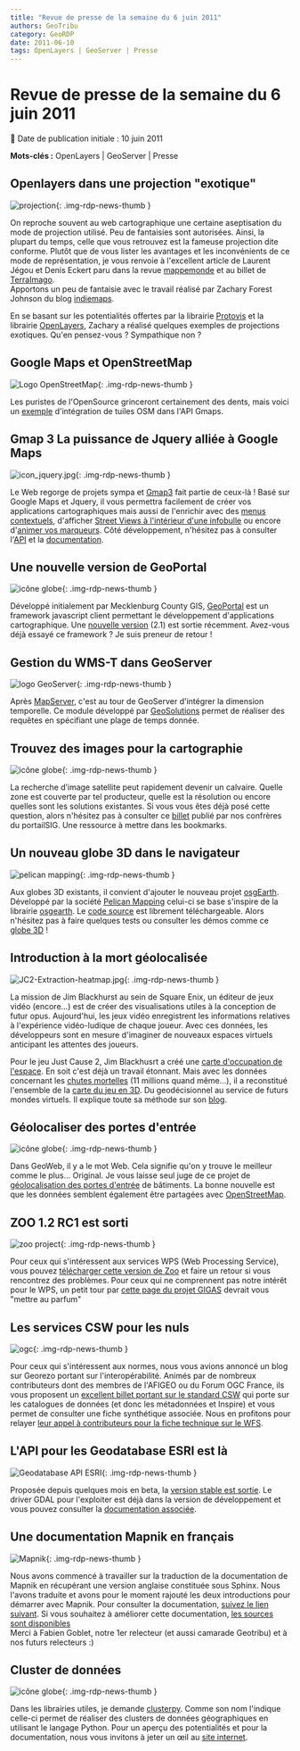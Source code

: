 ```yaml
---
title: "Revue de presse de la semaine du 6 juin 2011"
authors: GeoTribu
category: GeoRDP
date: 2011-06-10
tags: OpenLayers | GeoServer | Presse
---
```


# Revue de presse de la semaine du 6 juin 2011

:calendar: Date de publication initiale : 10 juin 2011

**Mots-clés :** OpenLayers | GeoServer | Presse

## Openlayers dans une projection "exotique"

![projection](https://cdn.geotribu.fr/img/logos-icones/divers/projection.png "icône projection"){: .img-rdp-news-thumb }

On reproche souvent au web cartographique une certaine aseptisation du mode de projection utilisé. Peu de fantaisies sont autorisées. Ainsi, la plupart du temps, celle que vous retrouvez est la fameuse projection dite conforme. Plutôt que de vous lister les avantages et les inconvénients de ce mode de représentation, je vous renvoie à l'excellent article de Laurent Jégou et Denis Eckert paru dans la revue [mappemonde](http://mappemonde.mgm.fr/num20/internet/int08401.html) et au billet de [TerraImago](http://terrimago.blogspot.com/2009_03_01_archive.html).  
Apportons un peu de fantaisie avec le travail réalisé par Zachary Forest Johnson du blog [indiemaps](http://indiemaps.com/blog/).

En se basant sur les potentialités offertes par la librairie [Protovis](http://vis.stanford.edu/protovis/) et la librairie [OpenLayers](https://openlayers.org/), Zachary a réalisé quelques exemples de projections exotiques. Qu'en pensez-vous ? Sympathique non ?

## Google Maps et OpenStreetMap

![Logo OpenStreetMap](https://cdn.geotribu.fr/img/logos-icones/OpenStreetMap/Openstreetmap.png){: .img-rdp-news-thumb }

Les puristes de l'OpenSource grinceront certainement des dents, mais voici un [exemple](http://broady.github.com/osm-layer/example.html) d'intégration de tuiles OSM dans l'API Gmaps.

## Gmap 3 La puissance de Jquery alliée à Google Maps

![icon_jquery.jpg](https://cdn.geotribu.fr/img/logos-icones/programmation/jquery.png){: .img-rdp-news-thumb }

Le Web regorge de projets sympa et [Gmap3](http://gmap3.net/) fait partie de ceux-là ! Basé sur Google Maps et Jquery, il vous permettra facilement de créer vos applications cartographiques mais aussi de l'enrichir avec des [menus contextuels](http://gmap3.net/examples/context-menu.html), d'afficher [Street Views à l'intérieur d'une infobulle](http://gmap3.net/examples/street-view-info-window.html) ou encore d'[animer vos marqueurs](http://gmap3.net/examples/marker-animation.html). Côté développement, n'hésitez pas à consulter l'[API](http://gmap3.net/api.html) et la [documentation](http://gmap3.net/documentation.html).

## Une nouvelle version de GeoPortal

![icône globe](https://cdn.geotribu.fr/img/internal/icons-rdp-news/world.png){: .img-rdp-news-thumb }

Développé initialement par Mecklenburg County GIS, [GeoPortal](http://code.google.com/p/geoportal/) est un framework javascript client permettant le développement d'applications cartographique. Une [nouvelle version](http://fuzzytolerance.info/code/geoportal-2-1-released/) (2.1) est sortie récemment. Avez-vous déjà essayé ce framework ? Je suis preneur de retour !

## Gestion du WMS-T dans GeoServer

![logo GeoServer](https://cdn.geotribu.fr/img/logos-icones/logiciels_librairies/geoserver.png "logo GeoServer"){: .img-rdp-news-thumb }

Après [MapServer](http://mapserver.org/ogc/wms_time.html), c'est au tour de GeoServer d'intégrer la dimension temporelle. Ce module développé par [GeoSolutions](http://geo-solutions.blogspot.com/2011/06/time-and-elevation-support-in-geoserver.html) permet de réaliser des requêtes en spécifiant une plage de temps donnée.

## Trouvez des images pour la cartographie

![icône globe](https://cdn.geotribu.fr/img/internal/icons-rdp-news/world.png){: .img-rdp-news-thumb }

La recherche d’image satellite peut rapidement devenir un calvaire. Quelle zone est couverte par tel producteur, quelle est la résolution ou encore quelles sont les solutions existantes. Si vous vous êtes déjà posé cette question, alors n'hésitez pas à consulter ce [billet](http://www.portailsig.org/content/cherchez-vous-meme-votre-imagerie-spatiale) publié par nos confrères du portailSIG. Une ressource à mettre dans les bookmarks.

## Un nouveau globe 3D dans le navigateur

![pelican mapping](https://cdn.geotribu.fr/img/logos-icones/pelican_mapping.png){: .img-rdp-news-thumb }

Aux globes 3D existants, il convient d'ajouter le nouveau projet [osgEarth](http://pelicanmapping.com/?p=155). Développé par la société [Pelican Mapping](http://pelicanmapping.com/) celui-ci se base s'inspire de la librairie [osgearth](http://osgearth.org/). Le [code source](https://github.com/gwaldron/godzi-webgl/wiki/Godzi) est librement téléchargeable. Alors n'hésitez pas à faire quelques tests ou consulter les démos comme ce [globe 3D](http://demo.pelicanmapping.com/rmweb/webgl/tests/simple.html) !

## Introduction à la mort géolocalisée

![JC2-Extraction-heatmap.jpg](https://cdn.geotribu.fr/img/internal/icons-rdp-news/heatmap.png){: .img-rdp-news-thumb }

La mission de Jim Blackhurst au sein de Square Enix, un éditeur de jeux vidéo (encore...) est de créer des visualisations utiles à la conception de futur opus. Aujourd'hui, les jeux vidéo enregistrent les informations relatives à l'expérience vidéo-ludique de chaque joueur. Avec ces données, les développeurs sont en mesure d'imaginer de nouveaux espaces virtuels anticipant les attentes des joueurs.

Pour le jeu Just Cause 2, Jim Blackhusrt a créé une [carte d'occupation de l'espace](http://jimblackhurst.com/wp/wp-content/uploads/2011/05/JC2-Extraction-heatmap.jpg). En soit c'est déjà un travail étonnant. Mais avec les données concernant les [chutes mortelles](http://youtu.be/5kjs-SC70Wg) (11 millions quand même...), il a reconstitué l'ensemble de la [carte du jeu en 3D](http://youtu.be/hEoxaGkNcrg). Du geodécisionnel au service de futurs mondes virtuels. Il explique toute sa méthode sur son [blog](http://jimblackhurst.com/wp/?p=213).

## Géolocaliser des portes d'entrée

![icône globe](https://cdn.geotribu.fr/img/internal/icons-rdp-news/world.png){: .img-rdp-news-thumb }

Dans GeoWeb, il y a le mot Web. Cela signifie qu'on y trouve le meilleur comme le plus... Original. Je vous laisse seul juge de ce projet de [géolocalisation des portes d'entrée](http://frontdoor.cloudapp.net/) de bâtiments. La bonne nouvelle est que les données semblent également être partagées avec [OpenStreetMap](https://www.openstreetmap.org/).

## ZOO 1.2 RC1 est sorti

![zoo project](https://cdn.geotribu.fr/img/logos-icones/logiciels_librairies/zoo-project.png){: .img-rdp-news-thumb }

Pour ceux qui s'intéressent aux services WPS (Web Processing Service), vous pouvez [télécharger cette version de Zoo](http://zoo-project.org/trac/wiki/Release/1.2.0) et faire un retour si vous rencontrez des problèmes. Pour ceux qui ne comprennent pas notre intérêt pour le WPS, un petit tour par [cette page du projet GIGAS](http://www.thegigasforum.eu/forum/recommendations/rec-wps-002.html) devrait vous "mettre au parfum"

## Les services CSW pour les nuls

![ogc](https://cdn.geotribu.fr/img/logos-icones/entreprises_association/ogc.png){: .img-rdp-news-thumb }

Pour ceux qui s'intéressent aux normes, nous vous avions annoncé un blog sur Georezo portant sur l'interopérabilité. Animés par de nombreux contributeurs dont des membres de l'AFIGEO ou du Forum OGC France, ils vous proposent un [excellent billet portant sur le standard CSW](http://georezo.net/blog/geointerop/2011/05/30/le-csw-pour-les-nuls/) qui porte sur les catalogues de données (et donc les métadonnées et Inspire) et vous permet de consulter une fiche synthétique associée. Nous en profitons pour relayer [leur appel à contributeurs pour la fiche technique sur le WFS](http://georezo.net/blog/geointerop/2011/06/09/appel-a-contributeurs-pour-la-fiche-technique-sur-le-wfs/).

## L'API pour les Geodatabase ESRI est là

![Geodatabase API ESRI](https://cdn.geotribu.fr/img/logos-icones/entreprises_association/esri.jpg){: .img-rdp-news-thumb }

Proposée depuis quelques mois en beta, la [version stable est sortie](http://www.esri.com/news/releases/11-2qtr/esri-file-geodatabase-api-is-now-available.html). Le driver GDAL pour l'exploiter est déjà dans la version de développement et vous pouvez consulter la [documentation associée](http://www.gdal.org/ogr/drv_filegdb.html).

## Une documentation Mapnik en français

![Mapnik](https://cdn.geotribu.fr/img/logos-icones/logiciels_librairies/mapnik.png){: .img-rdp-news-thumb }

Nous avons commencé à travailler sur la traduction de la documentation de Mapnik en récupérant une version anglaise constituée sous Sphinx. Nous l'avons traduite et avons pour le moment rajouté les deux introductions pour démarrer avec Mapnik. Pour consulter la documentation, [suivez le lien suivant](http://thomasg77.github.com/Mapnik-docs/fr/index.html). Si vous souhaitez à améliorer cette documentation, [les sources sont disponibles](https://github.com/ThomasG77/sphinx-docs)  
Merci à Fabien Goblet, notre 1er relecteur (et aussi camarade Geotribu) et à nos futurs relecteurs :)

## Cluster de données

![icône globe](https://cdn.geotribu.fr/img/internal/icons-rdp-news/world.png){: .img-rdp-news-thumb }

Dans les librairies utiles, je demande [clusterpy](http://code.google.com/p/clusterpy/). Comme son nom l'indique celle-ci permet de réaliser des clusters de données géographiques en utilisant le langage Python. Pour un aperçu des potentialités et pour la documentation, nous vous invitons à jeter un œil au [site internet](http://www.rise-group.org/risem/clusterpy/index.html).
